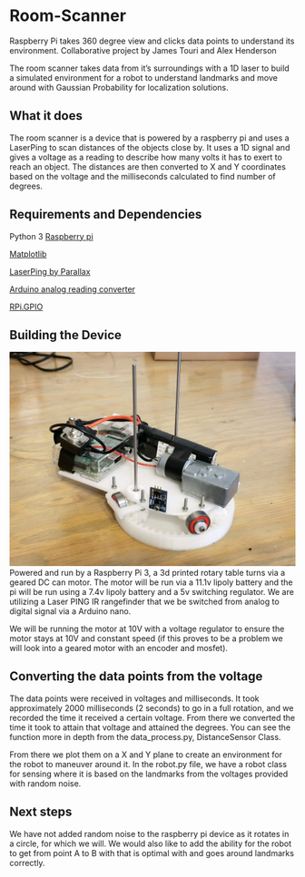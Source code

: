 # Room-Scanner
Raspberry Pi takes 360 degree view and clicks data points to understand its environment.  Collaborative project by James Touri and Alex Henderson

The room scanner takes data from it’s surroundings with a 1D laser to build a simulated environment for a robot to understand landmarks and move around with Gaussian Probability for localization solutions. 

## What it does
The room scanner is a device that is powered by a raspberry pi and uses a LaserPing to scan distances of the objects close by.  It uses a 1D signal and gives a voltage as a reading to describe how many volts it has to exert to reach an object.  The distances are then converted to X and Y coordinates based on the voltage and the milliseconds calculated to find number of degrees.

## Requirements and Dependencies

Python 3
[Raspberry pi](https://www.raspberrypi.org/)

[Matplotlib](https://matplotlib.org/users/installing.html)

[LaserPing by Parallax](https://www.parallax.com/product/28041) 

[Arduino analog reading converter](https://www.arduino.cc/en/Tutorial/ReadAnalogVoltage)

[RPi.GPIO](https://pypi.python.org/pypi/RPi.GPIO)

## Building the Device

![](https://github.com/jamestouri/Room-Scanner/blob/master/20180325_1730261.jpg)
Powered and run by a Raspberry Pi 3, a 3d printed rotary table turns via a geared DC can motor. The motor will be run via a 11.1v lipoly battery and the pi will be run using a 7.4v lipoly battery and a 5v switching regulator. We are utilizing a Laser PING IR rangefinder that we be switched from analog to digital signal via a Arduino nano.

We will be running the motor at 10V with a voltage regulator to ensure the motor stays at 10V and constant speed (if this proves to be a problem we will look into a geared motor with an encoder and mosfet).

## Converting the data points from the voltage

The data points were received in voltages and milliseconds.  It took approximately 2000 milliseconds (2 seconds) to go in a full rotation, and we recorded the time it received a certain voltage.  From there we converted the time it took to attain that voltage and attained the degrees.  You can see the function more in depth from the data_process.py, DistanceSensor Class.


From there we plot them on a X and Y plane to create an environment for the robot to maneuver around it. In the robot.py file, we have a robot class for sensing where it is based on the landmarks from the voltages provided with random noise. 


## Next steps

We have not added random noise to the raspberry pi device as it rotates in a circle, for which we will. We would also like to add the ability for the robot to get from point A to B with that is optimal with and goes around landmarks correctly. 

